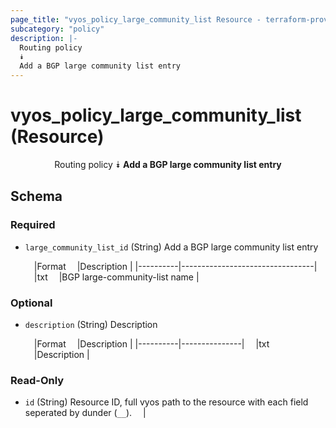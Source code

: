 ```yaml
---
page_title: "vyos_policy_large_community_list Resource - terraform-provider-vyos"
subcategory: "policy"
description: |-
  Routing policy
  ⯯
  Add a BGP large community list entry
---
```


# vyos_policy_large_community_list (Resource)
<center>

Routing policy
⯯
**Add a BGP large community list entry**


</center>

## Schema

### Required

- `large_community_list_id` (String) Add a BGP large community list entry

    &emsp;|Format  &emsp;|Description                    |
    |----------|---------------------------------|
    &emsp;|txt     &emsp;|BGP large-community-list name  |

### Optional

- `description` (String) Description

    &emsp;|Format  &emsp;|Description  |
    |----------|---------------|
    &emsp;|txt     &emsp;|Description  |

### Read-Only

- `id` (String) Resource ID, full vyos path to the resource with each field seperated by dunder (`__`).  &emsp;|
